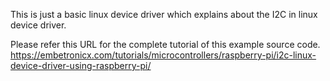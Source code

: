 This is just a basic linux device driver which explains about the I2C in linux device driver.

Please refer this URL for the complete tutorial of this example source code.
https://embetronicx.com/tutorials/microcontrollers/raspberry-pi/i2c-linux-device-driver-using-raspberry-pi/